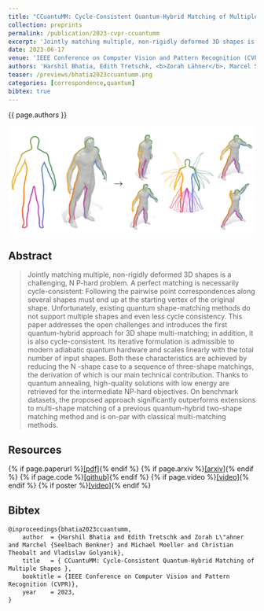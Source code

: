 ```yaml
---
title: "CCuantuMM: Cycle-Consistent Quantum-Hybrid Matching of Multiple Shapes"
collection: preprints
permalink: /publication/2023-cvpr-ccuantumm
excerpt: 'Jointly matching multiple, non-rigidly deformed 3D shapes is a challenging, N P-hard problem. A perfect matching is necessarily cycle-consistent: Following the pairwise point correspondences along several shapes must end up at the starting vertex of the original shape. Unfortunately, existing quantum shape-matching methods do not support multiple shapes and even less cycle consistency. This paper addresses the open challenges and introduces the first quantum-hybrid approach for 3D shape multi-matching; in addition, it is also cycle-consistent. Its iterative formulation is admissible to modern adiabatic quantum hardware and scales linearly with the total number of input shapes. Both these characteristics are achieved by reducing the N -shape case to a sequence of three-shape matchings, the derivation of which is our main technical contribution. Thanks to quantum annealing, high-quality solutions with low energy are retrieved for the intermediate NP-hard objectives. On benchmark datasets, the proposed approach significantly outperforms extensions to multi-shape matching of a previous quantum-hybrid two-shape matching method and is on-par with classical multi-matching methods.  '
date: 2023-06-17
venue: 'IEEE Conference on Computer Vision and Pattern Recognition (CVPR) (Accepted)'
authors: 'Harshil Bhatia, Edith Tretschk, <b>Zorah Lähner</b>, Marcel Seelbach Benkner, Michael Moeller, Christian Theobalt, Vladislav Golyanik'
teaser: /previews/bhatia2023ccuantumm.png
categories: [correspondence,quantum]
bibtex: true
---
```


{{ page.authors }}

<img class="pub_teaser" src="../images/previews/roetzer2022conjugate.png" alt="Teaser Image" title="teaser" />

## Abstract

> Jointly matching multiple, non-rigidly deformed 3D shapes is a challenging, N P-hard problem. A perfect matching is necessarily cycle-consistent: Following the pairwise point correspondences along several shapes must end up at the starting vertex of the original shape. Unfortunately, existing quantum shape-matching methods do not support multiple shapes and even less cycle consistency. This paper addresses the open challenges and introduces the first quantum-hybrid approach for 3D shape multi-matching; in addition, it is also cycle-consistent. Its iterative formulation is admissible to modern adiabatic quantum hardware and scales linearly with the total number of input shapes. Both these characteristics are achieved by reducing the N -shape case to a sequence of three-shape matchings, the derivation of which is our main technical contribution. Thanks to quantum annealing, high-quality solutions with low energy are retrieved for the intermediate NP-hard objectives. On benchmark datasets, the proposed approach significantly outperforms extensions to multi-shape matching of a previous quantum-hybrid two-shape matching method and is on-par with classical multi-matching methods. 

## Resources

{% if page.paperurl %}<a href=" {{ page.paperurl }} ">[pdf]</a>{% endif %} {% if page.arxiv %}<a href=" {{ page.arxiv }} ">[arxiv]</a>{% endif %} {% if page.code %}<a href=" {{ page.code }} ">[github]</a>{% endif %} {% if page.video %}<a href=" {{ page.video }} ">[video]</a>{% endif %} {% if poster %}<a href=" {{ page.poster }} ">[video]</a>{% endif %}


## Bibtex

    @inproceedings{bhatia2023ccuantumm,
        author 	= {Harshil Bhatia and Edith Tretschk and Zorah L\"ahner and Marchel {Seelbach Benkner} and Michael Moeller and Christian Theobalt and Vladislav Golyanik},
        title 	= { CCuantuMM: Cycle-Consistent Quantum-Hybrid Matching of Multiple Shapes },
        booktitle = {IEEE Conference on Computer Vision and Pattern Recognition (CVPR)},
        year 	= 2023,
    }
